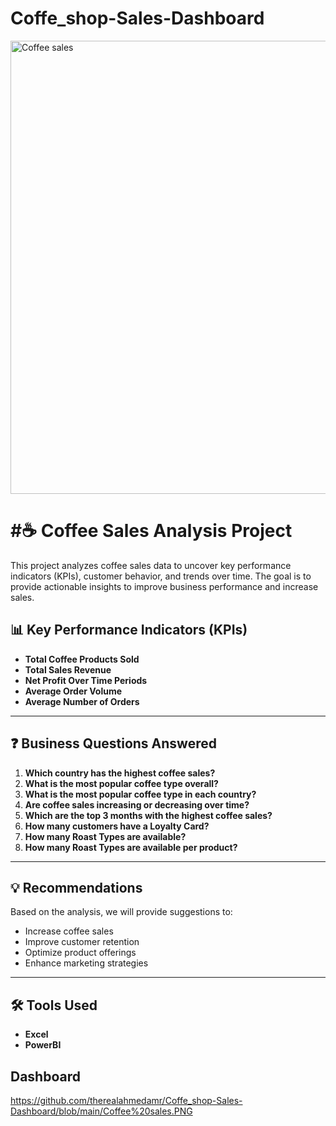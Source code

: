 # Coffe_shop-Sales-Dashboard
<img width="1281" height="725" alt="Coffee sales" src="https://github.com/user-attachments/assets/ea2f48de-58e2-4d44-a143-35dde41cfb35" />

 # #☕ Coffee Sales Analysis Project 
 This project analyzes coffee sales data to uncover key performance indicators (KPIs), customer behavior, and trends over time. The goal is to provide actionable insights to improve business performance and increase sales. 

## 📊 Key Performance Indicators (KPIs)

- **Total Coffee Products Sold**  
- **Total Sales Revenue**  
- **Net Profit Over Time Periods**  
- **Average Order Volume**  
- **Average Number of Orders**

---

## ❓ Business Questions Answered

1. **Which country has the highest coffee sales?**  
2. **What is the most popular coffee type overall?**  
3. **What is the most popular coffee type in each country?**  
4. **Are coffee sales increasing or decreasing over time?**  
5. **Which are the top 3 months with the highest coffee sales?**  
6. **How many customers have a Loyalty Card?**  
7. **How many Roast Types are available?**  
8. **How many Roast Types are available per product?**

---

## 💡 Recommendations

Based on the analysis, we will provide suggestions to:
- Increase coffee sales
- Improve customer retention
- Optimize product offerings
- Enhance marketing strategies

---

## 🛠 Tools Used

- **Excel**
- **PowerBI**
## Dashboard
https://github.com/therealahmedamr/Coffe_shop-Sales-Dashboard/blob/main/Coffee%20sales.PNG
